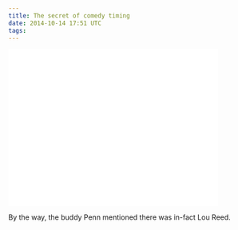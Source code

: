 ```yaml
---
title: The secret of comedy timing
date: 2014-10-14 17:51 UTC
tags:
---
```


<div class="flex-video">
<iframe width="420" height="315" src="//www.youtube.com/embed/O8D8rxn5Ai4" frameborder="0" allowfullscreen></iframe>
</div>

By the way, the buddy Penn mentioned there was in-fact Lou Reed.